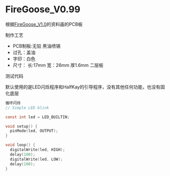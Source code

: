 # FireGoose_V0.99
根据[FireGoose_V1.0][1]的资料画的PCB板

制作工艺

 - PCB制板:无铅 黑油喷锡
 - 过孔：盖油
 - 字印：白色
 - 尺寸： 长:17mm 宽：26mm 厚1.6mm 二层板

测试代码

默认使用的是LED闪烁程序和HalfKay的引导程序，没有其他任何功能，也没有固化底层

```c
循环闪烁
// Simple LED blink

const int led = LED_BUILTIN;

void setup() {
  pinMode(led, OUTPUT);
}

void loop() {
  digitalWrite(led, HIGH);
  delay(100);
  digitalWrite(led, LOW);
  delay(100);
}
```


  [1]: https://github.com/RadioWar/FireGoose
